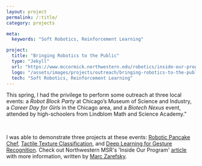 ```yaml
---
layout: project
permalink: /:title/
category: projects

meta:
  keywords: "Soft Robotics, Reinforcement Learning"

project:
  title: "Bringing Robotics to the Public"
  type: "Jekyll"
  url: "https://www.mccormick.northwestern.edu/robotics/inside-our-program/stories/2022/bringing-robotics-to-the-public.html"
  logo: "/assets/images/projects/outreach/bringing-robotics-to-the-public.jpg"
  tech: "Soft Robotics, Reinforcement Learning"
---
```





<p>This spring, I had the privilege to perform some outreach at three local events: a <i>Robot Block Party</i> at Chicago’s Museum of Science and Industry, a <i>Career Day for Girls</i> in the Chicago area, and a <i>Biotech Nexus</i> event, attended by high-schoolers from Lindblom Math and Science Academy."</p> 

<br>

<p>I was able to demonstrate three projects at these events: <a href="https://javtges.github.io/pancakerobot/" target="_blank"><u>Robotic Pancake Chef</u></a>, <a href="https://javtges.github.io/textureclassification/" target="_blank"><u>Tactile Texture Classification</u></a>, and <a href="https://javtges.github.io/gesturerecognition/" target="_blank"><u>Deep Learning for Gesture Recognition</u></a>. Check out Northwestern MSR's 'Inside Our Program' <a href="https://www.mccormick.northwestern.edu/robotics/inside-our-program/stories/2022/bringing-robotics-to-the-public.html" target="_blank"><u>article</u></a> with more information, written by <a href="https://www.zarefsky.com/" target="_blank"><u>Marc Zarefsky</u></a>.

</p>
<br>


<br><br>

